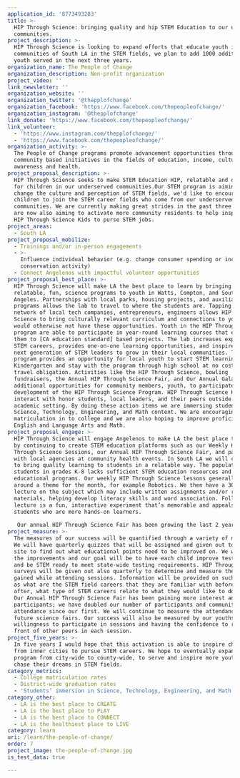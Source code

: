 ```yaml
---
application_id: '8773493283'
title: >-
  HIP Through Science: bringing quality and hip STEM Education to our urban
  communities.
project_description: >-
  HIP Through Science is looking to expand efforts that educate youth in the
  communities of South LA in the STEM fields, we plan to add 1000 additional
  youth served in the next three years.
organization_name: The People of Change
organization_description: Non-profit organization
project_video: ''
link_newsletter: ''
organization_website: ''
organization_twitter: '@thepplofchange'
organization_facebook: 'https://www.facebook.com/thepeopleofchange/'
organization_instagram: '@thepplofchange'
link_donate: 'https://www.facebook.com/thepeopleofchange/'
link_volunteer:
  - 'https://www.instagram.com/thepplofchange/'
  - 'https://www.facebook.com/thepeopleofchange/'
organization_activity: >-
  The People of Change programs promote advancement opportunities through
  community based initiatives in the fields of education, income, cultural
  awareness and health.
project_proposal_description: >-
  HIP Through Science seeks to make STEM Education HIP, relatable and obtainable
  for children in our underserved communities.Our STEM program is aiming to
  change the culture and perception of STEM fields, we'd like to encourage more
  children to join the STEM career fields who come from our underserved
  communities. We are currently making great strides in the past three years,we
  are now also aiming to activate more community residents to help inspire our
  HIP Through Science Kids to purse STEM jobs.
project_areas:
  - South LA
project_proposal_mobilize:
  - Trainings and/or in-person engagements
  - >-
    Influence individual behavior (e.g. change consumer spending or increase
    conservation activity)
  - Connect Angelenos with impactful volunteer opportunities
project_proposal_best_place: >-
  HIP Through Science will make LA the best place to learn by bringing
  relatable, fun, science programs to youth in Watts, Compton, and South Los
  Angeles. Partnerships with local parks, housing projects, and auxiliary school
  programs allows the lab to travel to where the students are. Tapping into a
  network of local tech companies, entrepreneurs, engineers allows HIP Through
  Science to bring culturally relevant curriculum and connections to youth who
  would otherwise not have these opportunities. Youth in the HIP Through Science
  program are able to participate in year-round learning courses that expose
  them to [CA education standard] based projects. The lab increases exposure to
  STEM careers, provides one-on-one learning opportunities, and inspires the
  next generation of STEM leaders to grow in their local communities. The
  program provides an opportunity for local youth to start STEM learning in
  Kindergarten and stay with the program through high school at no cost and no
  travel obligation. Activities like the HIP Through Science, bowling
  fundraisers, the Annual HIP Through Science Fair, and Our Annual Galas are
  additional opportunities for community members, youth, to participate in the
  development of the HIP Through Science Program. HIP Through Science Kids
  interact with honor students, local leaders, and their peers outside of an
  academic setting. By doing these action items we are immersing students in
  Science, Technology, Engineering, and Math content. We are encouraging
  matriculation in to college and we are also hoping to improve proficiency in
  English and Language Arts and Math.
project_proposal_engage: >-
  HIP Through Science will engage Angelenos to make LA the best place to learn
  by continuing to create STEM education platforms such as our Weekly HIP
  Through Science Sessions, our Annual HIP Through Science Fair, and partnering
  with local agencies at community health events. In South LA we will continue
  to bring quality learning to students in a relatable way. The population of
  students in grades K-8 lacks sufficient STEM education resources and
  educational programs. Our weekly HIP Through Science lessons generally revolve
  around a theme for the month, for example Robotics. We then have a 30 minute
  lecture on the subject which may include written assignments and/or reading
  materials, helping develop literacy skills and word association. Following the
  lecture is a fun, interactive experiment that’s memorable and appeals to
  students who are more hands-on learners. 
   
   Our annual HIP Through Science Fair has been growing the last 2 years and were heading into our 3rd, which will surpass the two previous in terms of participation and community support. The Science fair in South LA, particularly Watts community allows students the platform to be recognized for their academic ability in the STEM field. We've have had projects such as creating plasma, breaking down the chemical reaction of a smoke bomb, air propulsion devices and alternative energy methods. This event showcases children with a passion for science and those who witness an opportunity to be engaged and gain interest.
project_measure: >-
  The measures of our success will be quantified through a variety of methods.
  We will have quarterly quizzes that will be assigned and given out to each
  site to find out what educational points need to be improved on. We will track
  the improvements and our goal will be to have each child improve test scores
  and be STEM ready to meet state-wide testing requirements. HIP Through Science
  surveys will be given out also quarterly to determine and measure the interest
  gained while attending sessions. Information will be provided on such topics
  as what are the STEM field careers that they are familiar with before and
  after, what type of STEM careers relate to what they would like to do in life.
  Our Annual HIP Through Science Fair has been gaining more interest and more
  participants; we have doubled our number of participants and community
  attendance since our first. We will continue to measure the attendance of our
  future science fairs. Our success will also be measured by our youths’
  willingness to participate in sessions and having the confidence to read in
  front of other peers in each session.
project_five_years: >-
  In five years I would hope that this activation is able to inspire children
  from inner cities to pursue STEM careers. We hope to eventually expand this
  program from city-wide to county-wide, to serve and inspire more youth to
  chase their dreams in STEM fields.
category_metrics:
  - College matriculation rates
  - District-wide graduation rates
  - 'Students’ immersion in Science, Technology, Engineering, and Math content'
category_other:
  - LA is the best place to CREATE
  - LA is the best place to PLAY
  - LA is the best place to CONNECT
  - LA is the healthiest place to LIVE
category: learn
uri: /learn/the-people-of-change/
order: 7
project_image: the-people-of-change.jpg
is_test_data: true

---
```

